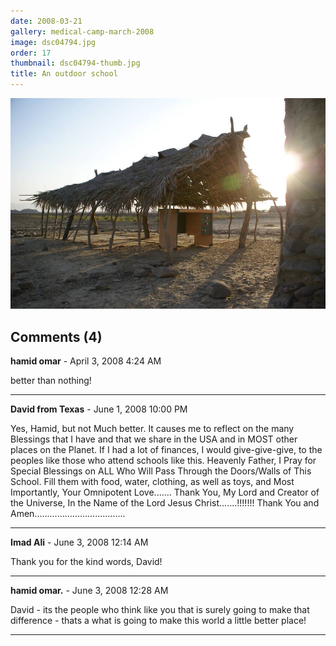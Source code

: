 ```yaml
---
date: 2008-03-21
gallery: medical-camp-march-2008
image: dsc04794.jpg
order: 17
thumbnail: dsc04794-thumb.jpg
title: An outdoor school
---
```


![An outdoor school](./dsc04794.jpg)

<div id="comments">

## Comments (4)

**hamid omar** - April  3, 2008  4:24 AM

better than nothing!

---

**David from Texas** - June  1, 2008 10:00 PM

Yes, Hamid, but not Much better.
It causes me to reflect on the many Blessings that I have and that we share in the USA and in MOST other places on the Planet.
If I had a lot of finances, I would give-give-give, to the peoples like those who attend schools like this.
Heavenly Father, I Pray for Special Blessings on ALL Who Will Pass Through the Doors/Walls of This School.
Fill them with food, water, clothing, as well as toys, and Most Importantly, Your Omnipotent Love.......
Thank You, My Lord and Creator of the Universe, In the Name of the Lord Jesus Christ.......!!!!!!!
Thank You and Amen....................................

---

**Imad Ali** - June  3, 2008 12:14 AM

Thank you for the kind words, David!

---

**hamid omar.** - June  3, 2008 12:28 AM

David - its the people who think like you that is surely going to make that difference - thats a
what is going to make this world a little better place!

---

</div>